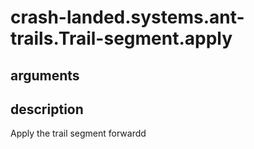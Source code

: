 # crash-landed.systems.ant-trails.Trail-segment.apply

## arguments



## description

Apply the trail segment forwardd